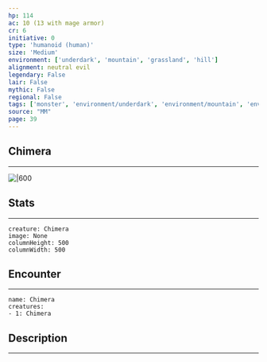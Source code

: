 ```yaml
---
hp: 114
ac: 10 (13 with mage armor)
cr: 6
initiative: 0
type: 'humanoid (human)'    
size: 'Medium'
environment: ['underdark', 'mountain', 'grassland', 'hill']
alignment: neutral evil
legendary: False
lair: False
mythic: False
regional: False
tags: ['monster', 'environment/underdark', 'environment/mountain', 'environment/grassland', 'environment/hill']
source: "MM"
page: 39
---
```


## Chimera
---

![|600](D:/Program%20Files/5e.tools/img/bestiary/MM/Chimera.jpg)

## Stats
---

```statblock
creature: Chimera
image: None
columnHeight: 500
columnWidth: 500
```

## Encounter
---

```encounter-table
name: Chimera
creatures:
- 1: Chimera
```

## Description
---




